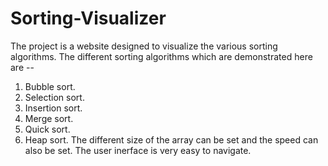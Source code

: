 # Sorting-Visualizer
The project is a website designed to visualize the various sorting algorithms.
The different sorting algorithms which are demonstrated here are --
1. Bubble sort.
2. Selection sort.
3. Insertion sort.
4. Merge sort.
5. Quick sort.
6. Heap sort.
The different size of the array can be set and the speed can also be set. The user inerface is very easy to navigate.
